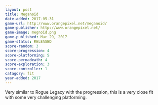```yaml
---
layout: post
title: Meganoid
date-added: 2017-05-31
game-url: http://www.orangepixel.net/meganoid/
game-publisher: http://www.orangepixel.net/
game-image: megnoid.png
game-published: Mar 29, 2017
game-status: RELEASED
score-random: 3
score-progression: 4
score-platforming: 5
score-permadeath: 4
score-exploration: 3
score-controller: 1
catagory: fit
year-added: 2017
---
```


Very similar to Rogue Legacy with the progression, this is a very close fit with some very challenging platforming.
